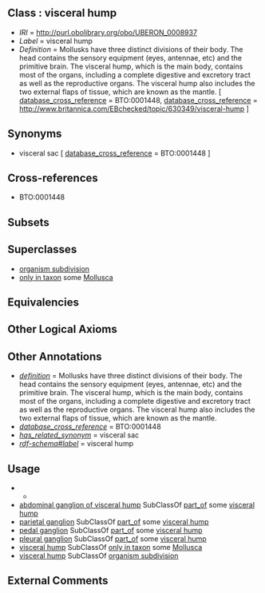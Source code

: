 
## Class : visceral hump

 * *IRI* = http://purl.obolibrary.org/obo/UBERON_0008937
 * *Label* = visceral hump
 * *Definition* = Mollusks have three distinct divisions of their body. The head contains the sensory equipment (eyes, antennae, etc) and the primitive brain. The visceral hump, which is the main body, contains most of the organs, including a complete digestive and excretory tract as well as the reproductive organs. The visceral hump also includes the two external flaps of tissue, which are known as the mantle. [ [database_cross_reference](../../ef/oboInOwl#hasDbXref.md) = BTO:0001448, [database_cross_reference](../../ef/oboInOwl#hasDbXref.md) = http://www.britannica.com/EBchecked/topic/630349/visceral-hump ]

## Synonyms

 * visceral sac [ [database_cross_reference](../../ef/oboInOwl#hasDbXref.md) = BTO:0001448 ]

## Cross-references

 * BTO:0001448

## Subsets


## Superclasses

 * [organism subdivision](../../UBERON/75/UBERON_0000475.md)
 * [only in taxon](../../RO/60/RO_0002160.md) some [Mollusca](../../NCBITaxon/47/NCBITaxon_6447.md)

## Equivalencies


## Other Logical Axioms


## Other Annotations

 * *[definition](../../IAO/15/IAO_0000115.md)* = Mollusks have three distinct divisions of their body. The head contains the sensory equipment (eyes, antennae, etc) and the primitive brain. The visceral hump, which is the main body, contains most of the organs, including a complete digestive and excretory tract as well as the reproductive organs. The visceral hump also includes the two external flaps of tissue, which are known as the mantle.
 * *[database_cross_reference](../../ef/oboInOwl#hasDbXref.md)* = BTO:0001448
 * *[has_related_synonym](../../ym/oboInOwl#hasRelatedSynonym.md)* = visceral sac
 * *[rdf-schema#label](../../el/rdf-schema#label.md)* = visceral hump

## Usage

 * -
 * [abdominal ganglion of visceral hump](../../UBERON/64/UBERON_0008964.md) SubClassOf [part_of](../../BFO/50/BFO_0000050.md) some [visceral hump](../../UBERON/37/UBERON_0008937.md)
 * [parietal ganglion](../../UBERON/40/UBERON_0008940.md) SubClassOf [part_of](../../BFO/50/BFO_0000050.md) some [visceral hump](../../UBERON/37/UBERON_0008937.md)
 * [pedal ganglion](../../UBERON/39/UBERON_0008939.md) SubClassOf [part_of](../../BFO/50/BFO_0000050.md) some [visceral hump](../../UBERON/37/UBERON_0008937.md)
 * [pleural ganglion](../../UBERON/41/UBERON_0008941.md) SubClassOf [part_of](../../BFO/50/BFO_0000050.md) some [visceral hump](../../UBERON/37/UBERON_0008937.md)
 * [visceral hump](../../UBERON/37/UBERON_0008937.md) SubClassOf [only in taxon](../../RO/60/RO_0002160.md) some [Mollusca](../../NCBITaxon/47/NCBITaxon_6447.md)
 * [visceral hump](../../UBERON/37/UBERON_0008937.md) SubClassOf [organism subdivision](../../UBERON/75/UBERON_0000475.md)

## External Comments


